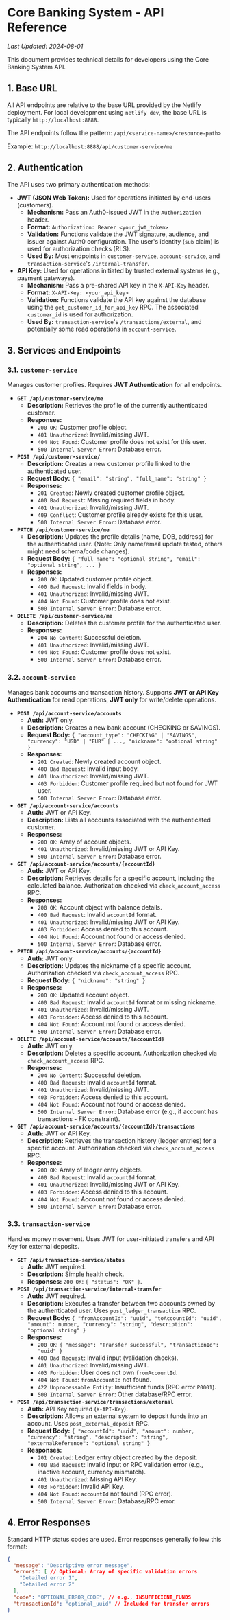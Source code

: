 # Core Banking System - API Reference

_Last Updated: 2024-08-01_

This document provides technical details for developers using the Core Banking System API.

## 1. Base URL

All API endpoints are relative to the base URL provided by the Netlify deployment. For local development using `netlify dev`, the base URL is typically `http://localhost:8888`.

The API endpoints follow the pattern: `/api/<service-name>/<resource-path>`

Example: `http://localhost:8888/api/customer-service/me`

## 2. Authentication

The API uses two primary authentication methods:

*   **JWT (JSON Web Token):** Used for operations initiated by end-users (customers).
    *   **Mechanism:** Pass an Auth0-issued JWT in the `Authorization` header.
    *   **Format:** `Authorization: Bearer <your_jwt_token>`
    *   **Validation:** Functions validate the JWT signature, audience, and issuer against Auth0 configuration. The user's identity (`sub` claim) is used for authorization checks (RLS).
    *   **Used By:** Most endpoints in `customer-service`, `account-service`, and `transaction-service`'s `/internal-transfer`.
*   **API Key:** Used for operations initiated by trusted external systems (e.g., payment gateways).
    *   **Mechanism:** Pass a pre-shared API key in the `X-API-Key` header.
    *   **Format:** `X-API-Key: <your_api_key>`
    *   **Validation:** Functions validate the API key against the database using the `get_customer_id_for_api_key` RPC. The associated `customer_id` is used for authorization.
    *   **Used By:** `transaction-service`'s `/transactions/external`, and potentially some read operations in `account-service`.

## 3. Services and Endpoints

### 3.1. `customer-service`

Manages customer profiles. Requires **JWT Authentication** for all endpoints.

*   **`GET /api/customer-service/me`**
    *   **Description:** Retrieves the profile of the currently authenticated customer.
    *   **Responses:**
        *   `200 OK`: Customer profile object.
        *   `401 Unauthorized`: Invalid/missing JWT.
        *   `404 Not Found`: Customer profile does not exist for this user.
        *   `500 Internal Server Error`: Database error.
*   **`POST /api/customer-service/`**
    *   **Description:** Creates a new customer profile linked to the authenticated user.
    *   **Request Body:** `{ "email": "string", "full_name": "string" }`
    *   **Responses:**
        *   `201 Created`: Newly created customer profile object.
        *   `400 Bad Request`: Missing required fields in body.
        *   `401 Unauthorized`: Invalid/missing JWT.
        *   `409 Conflict`: Customer profile already exists for this user.
        *   `500 Internal Server Error`: Database error.
*   **`PATCH /api/customer-service/me`**
    *   **Description:** Updates the profile details (name, DOB, address) for the authenticated user. (Note: Only name/email update tested, others might need schema/code changes).
    *   **Request Body:** `{ "full_name": "optional string", "email": "optional string", ... }`
    *   **Responses:**
        *   `200 OK`: Updated customer profile object.
        *   `400 Bad Request`: Invalid fields in body.
        *   `401 Unauthorized`: Invalid/missing JWT.
        *   `404 Not Found`: Customer profile does not exist.
        *   `500 Internal Server Error`: Database error.
*   **`DELETE /api/customer-service/me`**
    *   **Description:** Deletes the customer profile for the authenticated user.
    *   **Responses:**
        *   `204 No Content`: Successful deletion.
        *   `401 Unauthorized`: Invalid/missing JWT.
        *   `404 Not Found`: Customer profile does not exist.
        *   `500 Internal Server Error`: Database error.

### 3.2. `account-service`

Manages bank accounts and transaction history. Supports **JWT or API Key Authentication** for read operations, **JWT only** for write/delete operations.

*   **`POST /api/account-service/accounts`**
    *   **Auth:** JWT only.
    *   **Description:** Creates a new bank account (CHECKING or SAVINGS).
    *   **Request Body:** `{ "account_type": "CHECKING" | "SAVINGS", "currency": "USD" | "EUR" | ..., "nickname": "optional string" }`
    *   **Responses:**
        *   `201 Created`: Newly created account object.
        *   `400 Bad Request`: Invalid input body.
        *   `401 Unauthorized`: Invalid/missing JWT.
        *   `403 Forbidden`: Customer profile required but not found for JWT user.
        *   `500 Internal Server Error`: Database error.
*   **`GET /api/account-service/accounts`**
    *   **Auth:** JWT or API Key.
    *   **Description:** Lists all accounts associated with the authenticated customer.
    *   **Responses:**
        *   `200 OK`: Array of account objects.
        *   `401 Unauthorized`: Invalid/missing JWT or API Key.
        *   `500 Internal Server Error`: Database error.
*   **`GET /api/account-service/accounts/{accountId}`**
    *   **Auth:** JWT or API Key.
    *   **Description:** Retrieves details for a specific account, including the calculated balance. Authorization checked via `check_account_access` RPC.
    *   **Responses:**
        *   `200 OK`: Account object with balance details.
        *   `400 Bad Request`: Invalid `accountId` format.
        *   `401 Unauthorized`: Invalid/missing JWT or API Key.
        *   `403 Forbidden`: Access denied to this account.
        *   `404 Not Found`: Account not found or access denied.
        *   `500 Internal Server Error`: Database error.
*   **`PATCH /api/account-service/accounts/{accountId}`**
    *   **Auth:** JWT only.
    *   **Description:** Updates the nickname of a specific account. Authorization checked via `check_account_access` RPC.
    *   **Request Body:** `{ "nickname": "string" }`
    *   **Responses:**
        *   `200 OK`: Updated account object.
        *   `400 Bad Request`: Invalid `accountId` format or missing nickname.
        *   `401 Unauthorized`: Invalid/missing JWT.
        *   `403 Forbidden`: Access denied to this account.
        *   `404 Not Found`: Account not found or access denied.
        *   `500 Internal Server Error`: Database error.
*   **`DELETE /api/account-service/accounts/{accountId}`**
    *   **Auth:** JWT only.
    *   **Description:** Deletes a specific account. Authorization checked via `check_account_access` RPC.
    *   **Responses:**
        *   `204 No Content`: Successful deletion.
        *   `400 Bad Request`: Invalid `accountId` format.
        *   `401 Unauthorized`: Invalid/missing JWT.
        *   `403 Forbidden`: Access denied to this account.
        *   `404 Not Found`: Account not found or access denied.
        *   `500 Internal Server Error`: Database error (e.g., if account has transactions - FK constraint).
*   **`GET /api/account-service/accounts/{accountId}/transactions`**
    *   **Auth:** JWT or API Key.
    *   **Description:** Retrieves the transaction history (ledger entries) for a specific account. Authorization checked via `check_account_access` RPC.
    *   **Responses:**
        *   `200 OK`: Array of ledger entry objects.
        *   `400 Bad Request`: Invalid `accountId` format.
        *   `401 Unauthorized`: Invalid/missing JWT or API Key.
        *   `403 Forbidden`: Access denied to this account.
        *   `404 Not Found`: Account not found or access denied.
        *   `500 Internal Server Error`: Database error.

### 3.3. `transaction-service`

Handles money movement. Uses JWT for user-initiated transfers and API Key for external deposits.

*   **`GET /api/transaction-service/status`**
    *   **Auth:** JWT required.
    *   **Description:** Simple health check.
    *   **Responses:** `200 OK`: `{ "status": "OK" }`.
*   **`POST /api/transaction-service/internal-transfer`**
    *   **Auth:** JWT required.
    *   **Description:** Executes a transfer between two accounts owned by the authenticated user. Uses `post_ledger_transaction` RPC.
    *   **Request Body:** `{ "fromAccountId": "uuid", "toAccountId": "uuid", "amount": number, "currency": "string", "description": "optional string" }`
    *   **Responses:**
        *   `200 OK`: `{ "message": "Transfer successful", "transactionId": "uuid" }`
        *   `400 Bad Request`: Invalid input (validation checks).
        *   `401 Unauthorized`: Invalid/missing JWT.
        *   `403 Forbidden`: User does not own `fromAccountId`.
        *   `404 Not Found`: `fromAccountId` not found.
        *   `422 Unprocessable Entity`: Insufficient funds (RPC error `P0001`).
        *   `500 Internal Server Error`: Other database/RPC error.
*   **`POST /api/transaction-service/transactions/external`**
    *   **Auth:** API Key required (`X-API-Key`).
    *   **Description:** Allows an external system to deposit funds into an account. Uses `post_external_deposit` RPC.
    *   **Request Body:** `{ "accountId": "uuid", "amount": number, "currency": "string", "description": "string", "externalReference": "optional string" }`
    *   **Responses:**
        *   `201 Created`: Ledger entry object created by the deposit.
        *   `400 Bad Request`: Invalid input or RPC validation error (e.g., inactive account, currency mismatch).
        *   `401 Unauthorized`: Missing API Key.
        *   `403 Forbidden`: Invalid API Key.
        *   `404 Not Found`: `accountId` not found (RPC error).
        *   `500 Internal Server Error`: Database/RPC error.

## 4. Error Responses

Standard HTTP status codes are used. Error responses generally follow this format:

```json
{
  "message": "Descriptive error message",
  "errors": [ // Optional: Array of specific validation errors
    "Detailed error 1",
    "Detailed error 2"
  ],
  "code": "OPTIONAL_ERROR_CODE", // e.g., INSUFFICIENT_FUNDS
  "transactionId": "optional_uuid" // Included for transfer errors
}
``` 